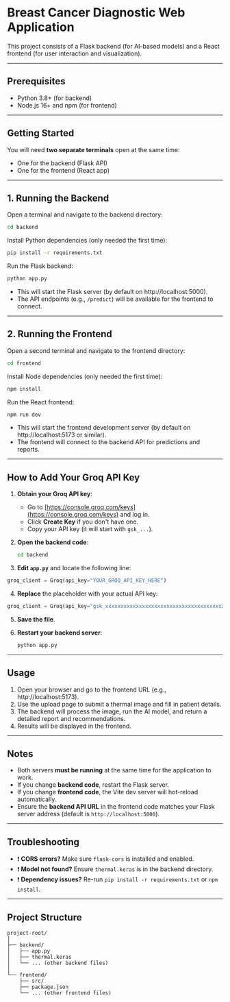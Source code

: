# Breast Cancer Diagnostic Web Application

This project consists of a Flask backend (for AI-based models) and a React frontend (for user interaction and visualization).

---

## Prerequisites

- Python 3.8+ (for backend)
- Node.js 16+ and npm (for frontend)

---

## Getting Started

You will need **two separate terminals** open at the same time:
- One for the backend (Flask API)
- One for the frontend (React app)

---

## 1. Running the Backend

Open a terminal and navigate to the backend directory:

```bash
cd backend
```

Install Python dependencies (only needed the first time):

```bash
pip install -r requirements.txt
```

Run the Flask backend:

```bash
python app.py
```

- This will start the Flask server (by default on http://localhost:5000).
- The API endpoints (e.g., `/predict`) will be available for the frontend to connect.

---

## 2. Running the Frontend

Open a second terminal and navigate to the frontend directory:

```bash
cd frontend
```

Install Node dependencies (only needed the first time):

```bash
npm install
```

Run the React frontend:

```bash
npm run dev
```

- This will start the frontend development server (by default on http://localhost:5173 or similar).
- The frontend will connect to the backend API for predictions and reports.

---

## How to Add Your Groq API Key

1. **Obtain your Groq API key**:
   - Go to [https://console.groq.com/keys](https://console.groq.com/keys) and log in.
   - Click **Create Key** if you don't have one.
   - Copy your API key (it will start with `gsk_...`).

2. **Open the backend code**:
   ```bash
   cd backend
   ```

3. **Edit `app.py`** and locate the following line:

```python
groq_client = Groq(api_key="YOUR_GROQ_API_KEY_HERE")
```

4. **Replace** the placeholder with your actual API key:

```python
groq_client = Groq(api_key="gsk_xxxxxxxxxxxxxxxxxxxxxxxxxxxxxxxxxxxxxxxxxxxxxxxxx")
```

5. **Save the file**.

6. **Restart your backend server**:
   ```bash
   python app.py
   ```

---

## Usage

1. Open your browser and go to the frontend URL (e.g., http://localhost:5173).
2. Use the upload page to submit a thermal image and fill in patient details.
3. The backend will process the image, run the AI model, and return a detailed report and recommendations.
4. Results will be displayed in the frontend.

---

## Notes

- Both servers **must be running** at the same time for the application to work.
- If you change **backend code**, restart the Flask server.
- If you change **frontend code**, the Vite dev server will hot-reload automatically.
- Ensure the **backend API URL** in the frontend code matches your Flask server address (default is `http://localhost:5000`).

---

## Troubleshooting

- ❗ **CORS errors?** Make sure `flask-cors` is installed and enabled.
- ❗ **Model not found?** Ensure `thermal.keras` is in the backend directory.
- ❗ **Dependency issues?** Re-run `pip install -r requirements.txt` or `npm install`.

---

## Project Structure

```
project-root/
│
├── backend/
│   ├── app.py
│   ├── thermal.keras
│   └── ... (other backend files)
│
└── frontend/
    ├── src/
    ├── package.json
    └── ... (other frontend files)
```

